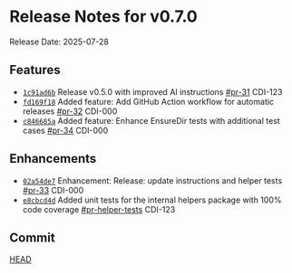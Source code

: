 # Release Notes for v0.7.0

Release Date: 2025-07-28

## Features

- [`1c91ad6b`](https://github.com/PingDavidR/go-release-test/commit/1c91ad6b) Release v0.5.0 with improved AI instructions [#pr-31](https://github.com/PingDavidR/go-release-test/pull/pr-31) CDI-123
- [`fd169f18`](https://github.com/PingDavidR/go-release-test/commit/fd169f18) Added feature: Add GitHub Action workflow for automatic releases [#pr-32](https://github.com/PingDavidR/go-release-test/pull/pr-32) CDI-000
- [`c846685a`](https://github.com/PingDavidR/go-release-test/commit/c846685a) Added feature: Enhance EnsureDir tests with additional test cases [#pr-34](https://github.com/PingDavidR/go-release-test/pull/pr-34) CDI-000

## Enhancements

- [`02a54de7`](https://github.com/PingDavidR/go-release-test/commit/02a54de7) Enhancement: Release: update instructions and helper tests [#pr-33](https://github.com/PingDavidR/go-release-test/pull/pr-33) CDI-000
- [`e8cbcd4d`](https://github.com/PingDavidR/go-release-test/commit/e8cbcd4d) Added unit tests for the internal helpers package with 100% code coverage [#pr-helper-tests](https://github.com/PingDavidR/go-release-test/pull/pr-helper-tests) CDI-123

## Commit

[HEAD](https://github.com/PingDavidR/go-release-test/commit/HEAD)
